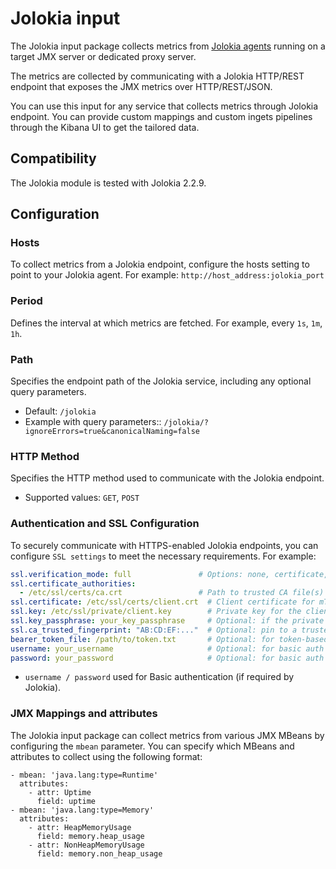# Jolokia input

The Jolokia input package collects metrics from [Jolokia agents](https://jolokia.org/agent.html) running on a target JMX server or dedicated proxy server.

The metrics are collected by communicating with a Jolokia HTTP/REST endpoint that exposes the JMX metrics over HTTP/REST/JSON.

You can use this input for any service that collects metrics through Jolokia endpoint. You can provide custom mappings and custom ingets pipelines through the Kibana UI to get the tailored data.

## Compatibility

The Jolokia module is tested with Jolokia 2.2.9.

## Configuration

### Hosts
To collect metrics from a Jolokia endpoint, configure the hosts setting to point to your Jolokia agent.
For example:
`http://host_address:jolokia_port`

### Period
Defines the interval at which metrics are fetched.
For example, every `1s`, `1m`, `1h`.

### Path
Specifies the endpoint path of the Jolokia service, including any optional query parameters.
- Default: `/jolokia`
- Example with query parameters:: `/jolokia/?ignoreErrors=true&canonicalNaming=false`

### HTTP Method
Specifies the HTTP method used to communicate with the Jolokia endpoint.
- Supported values: `GET`, `POST`

### Authentication and SSL Configuration
To securely communicate with HTTPS-enabled Jolokia endpoints, you can configure `SSL settings` to meet the necessary requirements. For example:

```yaml
ssl.verification_mode: full               # Options: none, certificate, full
ssl.certificate_authorities:
  - /etc/ssl/certs/ca.crt                 # Path to trusted CA file(s)
ssl.certificate: /etc/ssl/certs/client.crt  # Client certificate for mTLS
ssl.key: /etc/ssl/private/client.key        # Private key for the client certificate
ssl.key_passphrase: your_key_passphrase     # Optional: if the private key is encrypted
ssl.ca_trusted_fingerprint: "AB:CD:EF:..."  # Optional: pin to a trusted CA fingerprint
bearer_token_file: /path/to/token.txt       # Optional: for token-based auth
username: your_username                     # Optional: for basic auth
password: your_password                     # Optional: for basic auth

```
- `username / password` used for Basic authentication (if required by Jolokia).


### JMX Mappings and attributes
The Jolokia input package can collect metrics from various JMX MBeans by configuring the `mbean` parameter. You can specify which MBeans and attributes to collect using the following format:

```
- mbean: 'java.lang:type=Runtime'
  attributes:
    - attr: Uptime
      field: uptime
- mbean: 'java.lang:type=Memory'
  attributes:
    - attr: HeapMemoryUsage
      field: memory.heap_usage
    - attr: NonHeapMemoryUsage
      field: memory.non_heap_usage
```
